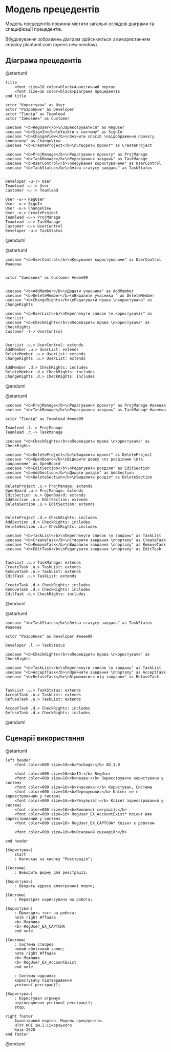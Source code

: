 # Модель прецедентів
Модель прецедентів повинна містити загальні оглядові діаграми та специфікації прецедентів.

Вбудовування зображень діаграм здійснюється з використанням сервісу plantuml.com
(opens new window).

## Діаграма прецедентів

@startuml

    title
        <font size=18 color=black>Аналітичний портал
        <font size=16 color=black>Діаграма прецедентів
    end title

    actor "Користувач" as User
    actor "Розробник" as Developer
    actor "Тімлід" as Teamlead
    actor "Замовник" as Customer
    
    usecase "<b>RegUser</b>\nЗареєструватися" as RegUser
    usecase "<b>SignIn</b>\nУвійти в систему" as SignIn
    usecase "<b>ChangeView</b>\nЗмінити спосіб \nвідображення проєкту \nпорталу" as ChangeView
    usecase "<b>CreateProject</b>\nСтворити проєкт" as CreateProject
    
    usecase "<b>ProjManage</b>\nРедагування проєкту" as ProjManage
    usecase "<b>TaskManage</b>\nРедагування завдань" as TaskManage
    usecase "<b>UserControl</b>\nКерування користувачами" as UserControl
    usecase "<b>TaskStatus</b>\nЗміна статусу завдань" as TaskStatus
    
    
    Developer -u-|> User
    Teamlead -u-|> User
    Customer -u-|> Teamlead
    
    User -u-> RegUser
    User -u-> SignIn
    User -u-> ChangeView
    User -u-> CreateProject
    Teamlead -u-> ProjManage
    Teamlead -u-> TaskManage
    Customer -u-> UserControl
    Developer -u-> TaskStatus
   
@enduml


@startuml

    
    usecase "<b>UserControl</b>\nКерування користувачами" as UserControl #aaeeaa


    actor "Замовник" as Customer #eeee99


    usecase "<b>AddMember</b>\nДодати учасника" as AddMember
    usecase "<b>DeleteMember</b>\nВидалити учасника " as DeleteMember
    usecase "<b>ChangeRights</b>\nРедагувати права \nкористувача" as ChangeRights
    
    usecase "<b>UserList</b>\nПереглянути список \n користувачів" as UserList
    usecase "<b>CheckRights</b>\nПеревірити права \nкористувача" as CheckRights
    Customer -l-> UserControl
    
    
    UserList .u.> UserControl: extends
    AddMember .u.> UserList: extends
    DeleteMember .u.> UserList: extends
    ChangeRights .u.> UserList: extends
    
    AddMember .d.> CheckRights: includes
    DeleteMember .d.> CheckRights: includes
    ChangeRights .d.> CheckRights: includes
    

@enduml


@startuml

    usecase "<b>ProjManage</b>\nРедагування проєкту" as ProjManage #aaeeaa
    usecase "<b>TaskManage</b>\nРедагування завдань" as TaskManage #aaeeaa
    
    actor "Тімлід" as Teamlead #eeee99
    
    Teamlead .l.-> ProjManage
    Teamlead .r.-> TaskManage
    
    usecase "<b>CheckRights</b>\nПеревірити права \nкористувача" as CheckRights
    
    usecase "<b>DeleteProject</b>\nВидалити проєкт" as DeleteProject
    usecase "<b>OpenBoard</b>\nВідкрити дошку \nз розділами \nта завданнями" as OpenBoard
    usecase "<b>EditSection</b>\nРедагувати розділи" as EditSection
    usecase "<b>AddSection</b>\nДодати розділ" as AddSection
    usecase "<b>DeleteSection</b>\nВидалити розділ" as DeleteSection
    
    DeleteProject .u.> ProjManage: extends
    OpenBoard .u.> ProjManage: extends
    EditSection .u.> OpenBoard: extends
    AddSection .u.> EditSection: extends
    DeleteSection .u.> EditSection: extends
    
    
    DeleteProject .d.> CheckRights: includes
    AddSection .d.> CheckRights: includes
    DeleteSection .d.> CheckRights: includes
    
    usecase "<b>TaskList</b>\nПереглянути список \n завдань" as TaskList
    usecase "<b>CreateTask</b>\nСтворити завдання \nпорталу" as CreateTask
    usecase "<b>RemoveTask</b>\nВидалити завдання \nпорталу" as RemoveTask
    usecase "<b>EditTask</b>\nРедагувати завдання \nпорталу" as EditTask
    
    
    TaskList .u.> TaskManage: extends
    CreateTask .u.> TaskList: extends
    RemoveTask .u.> TaskList: extends
    EditTask .u.> TaskList: extends
    
    CreateTask .d.> CheckRights: includes
    RemoveTask .d.> CheckRights: includes
    EditTask .d.> CheckRights: includes
@enduml


@startuml

    usecase "<b>TaskStatus</b>\nЗміна статусу завдань" as TaskStatus #aaeeaa
    
    actor "Розробник" as Developer #eeee99
    
    Developer .l.-> TaskStatus
    
    usecase "<b>CheckRights</b>\nПеревірити права \nкористувача" as CheckRights
    
    usecase "<b>TaskList</b>\nПереглянути список \n завдань" as TaskList
    usecase "<b>AcceptTask</b>\nПрийняти завдання \nпорталу" as AcceptTask
    usecase "<b>RefuseTask</b>\nВідмовитися від завдання" as RefuseTask
    
    
    TaskList .u.> TaskStatus: extends
    AcceptTask .u.> TaskList: extends
    RefuseTask .u.> TaskList: extends
    
    AcceptTask .d.> CheckRights: includes
    RefuseTask .d.> CheckRights: includes
@enduml


## Сценарії використання


@startuml

    left header
        <font color=000 size=18><b>Package:</b> AD_1.0
        
        <font color=000 size=16><b>ID:</b> RegUser
        <font color=000 size=16><b>Назва:</b> Зареєструвати користувача у системі
        <font color=000 size=16><b>Учасники:</b> Користувач, Система
        <font color=000 size=16><b>Передумови:</b> Клієнт не є зареєстрованим у системі
        <font color=000 size=16><b>Результат:</b> Клієнт зареєстрований у системі
        <font color=000 size=16><b>Виключні ситуації:</b>
        <font color=000 size=16> RegUser_EX_AccountExist* Клієнт вже зареєстрований у системі
        <font color=000 size=16> RegUser_EX_CAPTCHA* Клієнт є роботом
        
        <font color=000 size=16><b>Основний сценарій:</b>
        
    end header

    |Користувач|
        start
        : Натискає на кнопку "Реєстрація";
        
    |Система|
        : Виводить форму для реєстрації;
        
    |Користувач|
        : Вводить адресу електронної пошти;
        
    |Система|
        : Перевіряє користувача на робота;
        
    |Користувач|
        : Проходить тест на робота;
        note right #ffaaaa
        <b> Можливо
        <b> RegUser_EX_CAPTCHA
        end note
        
    |Система|
        : Система створює 
        новий обліковий запис;
        note right #ffaaaa
        <b> Можливо
        <b> RegUser_EX_AccountExist
        end note
        
        : Система надсилає
        користувачу підтвердження 
        успішної реєстрації;
        
    |Користувач|
        : Користувач отримує 
        підтвердження успішної реєстрації;
        stop;

    right footer
        Аналітичний портал. Модель прецедентів.
        НТУУ КПІ ім.І.Сікорського
        Киів-2020
    end footer

@enduml


